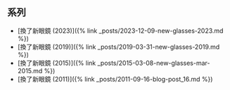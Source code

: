 ## 系列

- [換了新眼鏡 (2023)]({% link _posts/2023-12-09-new-glasses-2023.md %})
- [換了新眼鏡 (2019)]({% link _posts/2019-03-31-new-glasses-2019.md %})
- [換了新眼鏡 (2015)]({% link _posts/2015-03-08-new-glasses-mar-2015.md %})
- [換了新眼鏡 (2011)]({% link _posts/2011-09-16-blog-post_16.md %})
